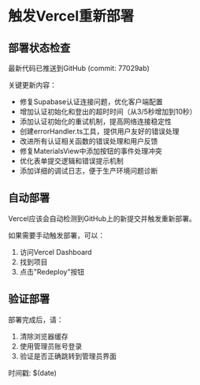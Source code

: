 # 触发Vercel重新部署

## 部署状态检查

最新代码已推送到GitHub (commit: 77029ab)

关键更新内容：
- 修复Supabase认证连接问题，优化客户端配置
- 增加认证初始化和登出的超时时间（从3/5秒增加到10秒）
- 添加认证初始化的重试机制，提高网络连接稳定性
- 创建errorHandler.ts工具，提供用户友好的错误处理
- 改进所有认证相关函数的错误处理和用户反馈
- 修复MaterialsView中添加按钮的事件处理冲突
- 优化表单提交逻辑和错误提示机制
- 添加详细的调试日志，便于生产环境问题诊断

## 自动部署

Vercel应该会自动检测到GitHub上的新提交并触发重新部署。

如果需要手动触发部署，可以：
1. 访问Vercel Dashboard
2. 找到项目
3. 点击"Redeploy"按钮

## 验证部署

部署完成后，请：
1. 清除浏览器缓存
2. 使用管理员账号登录
3. 验证是否正确跳转到管理员界面

时间戳: $(date)